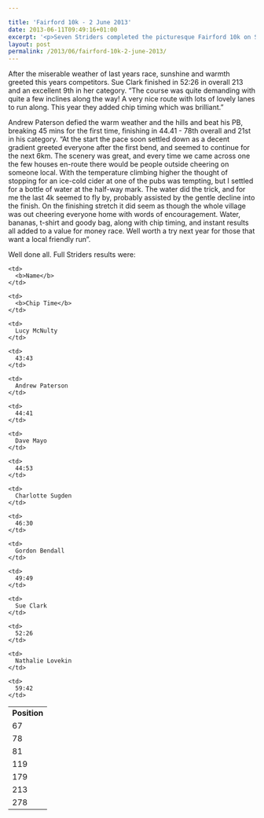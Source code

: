 ```yaml
---

title: 'Fairford 10k - 2 June 2013'
date: 2013-06-11T09:49:16+01:00
excerpt: '<p>Seven Striders completed the picturesque Fairford 10k on Sunday 2 June 2013.</p>'
layout: post
permalink: /2013/06/fairford-10k-2-june-2013/
---
```

After the miserable weather of last years race, sunshine and warmth greeted this years competitors. Sue Clark finished in 52:26 in overall 213 and an excellent 9th in her category. &#8220;The course was quite demanding with quite a few inclines along the way! A very nice route with lots of lovely lanes to run along. This year they added chip timing which was brilliant.&#8221;

Andrew Paterson defied the warm weather and the hills and beat his PB, breaking 45 mins for the first time, finishing in 44.41 - 78th overall and 21st in his category. &#8220;At the start the pace soon settled down as a decent gradient greeted everyone after the first bend, and seemed to continue for the next 6km. The scenery was great, and every time we came across one the few houses en-route there would be people outside cheering on someone local. With the temperature climbing higher the thought of stopping for an ice-cold cider at one of the pubs was tempting, but I settled for a bottle of water at the half-way mark. The water did the trick, and for me the last 4k seemed to fly by, probably assisted by the gentle decline into the finish. On the finishing stretch it did seem as though the whole village was out cheering everyone home with words of encouragement. Water, bananas, t-shirt and goody bag, along with chip timing, and instant results all added to a value for money race. Well worth a try next year for those that want a local friendly run&#8221;.

Well done all. Full Striders results were:



<table>
  <tr>
    <td>
      <b>Position</b>
    </td>
    
    <td>
      <b>Name</b>
    </td>
    
    <td>
      <b>Chip Time</b>
    </td>
  </tr>
  
  <tr>
    <td>
      67
    </td>
    
    <td>
      Lucy McNulty
    </td>
    
    <td>
      43:43
    </td>
  </tr>
  
  <tr>
    <td>
      78
    </td>
    
    <td>
      Andrew Paterson
    </td>
    
    <td>
      44:41
    </td>
  </tr>
  
  <tr>
    <td>
      81
    </td>
    
    <td>
      Dave Mayo
    </td>
    
    <td>
      44:53
    </td>
  </tr>
  
  <tr>
    <td>
      119
    </td>
    
    <td>
      Charlotte Sugden
    </td>
    
    <td>
      46:30
    </td>
  </tr>
  
  <tr>
    <td>
      179
    </td>
    
    <td>
      Gordon Bendall
    </td>
    
    <td>
      49:49
    </td>
  </tr>
  
  <tr>
    <td>
      213
    </td>
    
    <td>
      Sue Clark
    </td>
    
    <td>
      52:26
    </td>
  </tr>
  
  <tr>
    <td>
      278
    </td>
    
    <td>
      Nathalie Lovekin
    </td>
    
    <td>
      59:42
    </td>
  </tr>
</table>